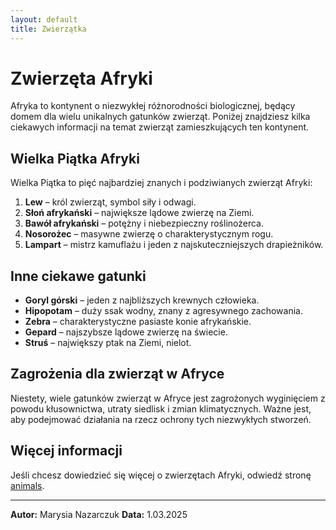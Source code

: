 ```yaml
---
layout: default
title: Zwierzątka
---
```


# Zwierzęta Afryki

Afryka to kontynent o niezwykłej różnorodności biologicznej, będący domem dla wielu unikalnych gatunków zwierząt. Poniżej znajdziesz kilka ciekawych informacji na temat zwierząt zamieszkujących ten kontynent.

## Wielka Piątka Afryki

Wielka Piątka to pięć najbardziej znanych i podziwianych zwierząt Afryki:

1. **Lew** – król zwierząt, symbol siły i odwagi.
2. **Słoń afrykański** – największe lądowe zwierzę na Ziemi.
3. **Bawół afrykański** – potężny i niebezpieczny roślinożerca.
4. **Nosorożec** – masywne zwierzę o charakterystycznym rogu.
5. **Lampart** – mistrz kamuflażu i jeden z najskuteczniejszych drapieżników.

## Inne ciekawe gatunki

- **Goryl górski** – jeden z najbliższych krewnych człowieka.
- **Hipopotam** – duży ssak wodny, znany z agresywnego zachowania.
- **Zebra** – charakterystyczne pasiaste konie afrykańskie.
- **Gepard** – najszybsze lądowe zwierzę na świecie.
- **Struś** – największy ptak na Ziemi, nielot.

## Zagrożenia dla zwierząt w Afryce

Niestety, wiele gatunków zwierząt w Afryce jest zagrożonych wyginięciem z powodu kłusownictwa, utraty siedlisk i zmian klimatycznych. Ważne jest, aby podejmować działania na rzecz ochrony tych niezwykłych stworzeń.

## Więcej informacji

Jeśli chcesz dowiedzieć się więcej o zwierzętach Afryki, odwiedź stronę [animals](animals.html).

---

**Autor:** Marysia Nazarczuk
**Data:** 1.03.2025


